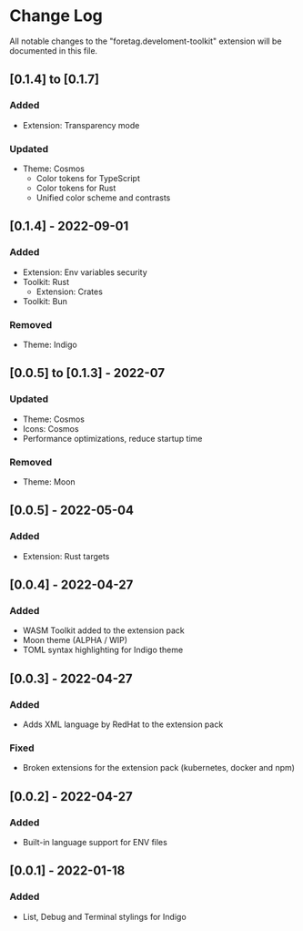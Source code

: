 # Change Log

All notable changes to the "foretag.develoment-toolkit" extension will be documented in this file.

## [0.1.4] to [0.1.7]
### Added
- Extension: Transparency mode
### Updated
- Theme: Cosmos
	- Color tokens for TypeScript
	- Color tokens for Rust
	- Unified color scheme and contrasts

## [0.1.4] - 2022-09-01
### Added
- Extension: Env variables security
- Toolkit: Rust
	- Extension: Crates
- Toolkit: Bun
### Removed
- Theme: Indigo

## [0.0.5] to [0.1.3] - 2022-07
### Updated
- Theme: Cosmos
- Icons: Cosmos
- Performance optimizations, reduce startup time
### Removed
- Theme: Moon

## [0.0.5] - 2022-05-04
### Added
- Extension: Rust targets

## [0.0.4] - 2022-04-27
### Added
- WASM Toolkit added to the extension pack
- Moon theme (ALPHA / WIP)
- TOML syntax highlighting for Indigo theme

## [0.0.3] - 2022-04-27
### Added
- Adds XML language by RedHat to the extension pack
### Fixed
- Broken extensions for the extension pack (kubernetes, docker and npm)

## [0.0.2] - 2022-04-27
### Added
- Built-in language support for ENV files

## [0.0.1] - 2022-01-18
### Added
- List, Debug and Terminal stylings for Indigo







